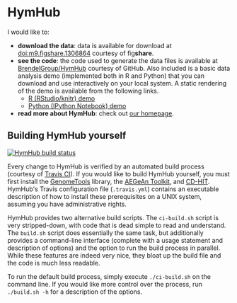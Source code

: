 # HymHub

I would like to:

* **download the data**: data is available for download at [doi:m9.figshare.1306864][doi] courtesy of fig**share**.
* **see the code**: the code used to generate the data files is available at [BrendelGroup/HymHub][github] courtesy of GitHub.
  Also included is a basic data analysis demo (implemented both in R and Python) that you can download and use interactively on your local system.
  A static rendering of the demo is available from the following links.
  * [R (RStudio/knitr) demo][rpubs]
  * [Python (IPython Notebook) demo][ipynb]
* **read more about HymHub**: check out [our homepage][homepage].

[doi]: http://dx.doi.org/10.6084/m9.figshare.1306864
[github]: https://github.com/BrendelGroup/HymHub
[rpubs]: http://rpubs.com/danielstandage/hymhubdemo
[ipynb]: http://nbviewer.ipython.org/github/BrendelGroup/HymHub/blob/master/data/HymHubDemo.ipynb
[homepage]: http://brendelgroup.github.io/HymHub

## Building HymHub yourself

[![HymHub build status](https://api.travis-ci.org/BrendelGroup/HymHub.svg?branch=master)](https://travis-ci.org/BrendelGroup/HymHub)

Every change to HymHub is verified by an automated build process (courtesy of [Travis CI][travis]).
If you would like to build HymHub yourself, you must first install the [GenomeTools][genometools] library, the [AEGeAn Toolkit][aegean], and [CD-HIT][cdhit].
HymHub's Travis configuration file (`.travis.yml`) contains an executable description of how to install these prerequisites on a UNIX system, assuming you have administrative rights.

HymHub provides two alternative build scripts.
The `ci-build.sh` script is very stripped-down, with code that is dead simple to read and understand.
The `build.sh` script does essentially the same task, but additionally provides a command-line interface (complete with a usage statement and description of options) and the option to run the build process in parallel.
While these features are indeed very nice, they bloat up the build file and the code is much less readable.

To run the default build process, simply execute `./ci-build.sh` on the command line.
If you would like more control over the process, run `./build.sh -h` for a description of the options.

[travis]: https://travis-ci.org/BrendelGroup/HymHub
[genometools]: http://genometools.org
[aegean]: http://standage.github.io/AEGeAn
[cdhit]: http://weizhongli-lab.org/cd-hit
